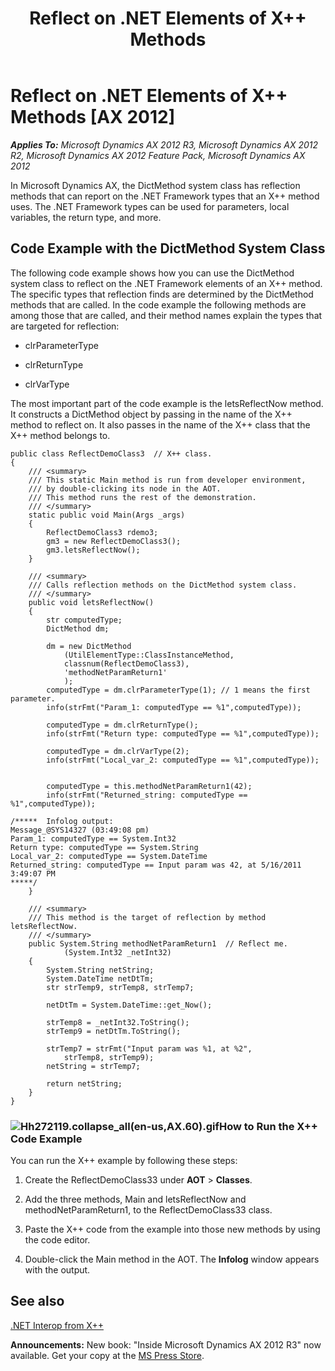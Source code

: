 ﻿---
title: Reflect on .NET Elements of X++ Methods
TOCTitle: Reflect on .NET Elements of X++ Methods
ms:assetid: 2f616dec-a261-4d89-860e-fede18c37154
ms:mtpsurl: https://msdn.microsoft.com/en-us/library/Hh272119(v=AX.60)
ms:contentKeyID: 36536729
ms.date: 05/18/2015
mtps_version: v=AX.60
---

# Reflect on .NET Elements of X++ Methods [AX 2012]


_**Applies To:** Microsoft Dynamics AX 2012 R3, Microsoft Dynamics AX 2012 R2, Microsoft Dynamics AX 2012 Feature Pack, Microsoft Dynamics AX 2012_

In Microsoft Dynamics AX, the DictMethod system class has reflection methods that can report on the .NET Framework types that an X++ method uses. The .NET Framework types can be used for parameters, local variables, the return type, and more.

## Code Example with the DictMethod System Class

The following code example shows how you can use the DictMethod system class to reflect on the .NET Framework elements of an X++ method. The specific types that reflection finds are determined by the DictMethod methods that are called. In the code example the following methods are among those that are called, and their method names explain the types that are targeted for reflection:

  - clrParameterType

  - clrReturnType

  - clrVarType

The most important part of the code example is the letsReflectNow method. It constructs a DictMethod object by passing in the name of the X++ method to reflect on. It also passes in the name of the X++ class that the X++ method belongs to.

    public class ReflectDemoClass3  // X++ class.
    {
        /// <summary>
        /// This static Main method is run from developer environment,
        /// by double-clicking its node in the AOT.
        /// This method runs the rest of the demonstration.
        /// </summary>
        static public void Main(Args _args)
        {
            ReflectDemoClass3 rdemo3;
            gm3 = new ReflectDemoClass3();
            gm3.letsReflectNow();
        }
    
        /// <summary>
        /// Calls reflection methods on the DictMethod system class.
        /// </summary>
        public void letsReflectNow()
        {
            str computedType;
            DictMethod dm;
    
            dm = new DictMethod
                (UtilElementType::ClassInstanceMethod,
                classnum(ReflectDemoClass3),
                'methodNetParamReturn1'
                );
            computedType = dm.clrParameterType(1); // 1 means the first parameter.
            info(strFmt("Param_1: computedType == %1",computedType));
    
            computedType = dm.clrReturnType();
            info(strFmt("Return type: computedType == %1",computedType));
    
            computedType = dm.clrVarType(2);
            info(strFmt("Local_var_2: computedType == %1",computedType));
    
    
            computedType = this.methodNetParamReturn1(42);
            info(strFmt("Returned_string: computedType == %1",computedType));
    
    /*****  Infolog output:
    Message_@SYS14327 (03:49:08 pm)
    Param_1: computedType == System.Int32
    Return type: computedType == System.String
    Local_var_2: computedType == System.DateTime
    Returned_string: computedType == Input param was 42, at 5/16/2011 3:49:07 PM
    *****/
        }
    
        /// <summary>
        /// This method is the target of reflection by method letsReflectNow.
        /// </summary>
        public System.String methodNetParamReturn1  // Reflect me.
                (System.Int32 _netInt32)
        {
            System.String netString;
            System.DateTime netDtTm;
            str strTemp9, strTemp8, strTemp7;
      
            netDtTm = System.DateTime::get_Now();
    
            strTemp8 = _netInt32.ToString();
            strTemp9 = netDtTm.ToString();
    
            strTemp7 = strFmt("Input param was %1, at %2",
                strTemp8, strTemp9);
            netString = strTemp7;
    
            return netString;
        }
    }

### ![Hh272119.collapse\_all(en-us,AX.60).gif](images/Gg863931.collapse_all(en-us,AX.60).gif "Hh272119.collapse_all(en-us,AX.60).gif")How to Run the X++ Code Example

You can run the X++ example by following these steps:

1.  Create the ReflectDemoClass33 under **AOT** \> **Classes**.

2.  Add the three methods, Main and letsReflectNow and methodNetParamReturn1, to the ReflectDemoClass33 class.

3.  Paste the X++ code from the example into those new methods by using the code editor.

4.  Double-click the Main method in the AOT. The **Infolog** window appears with the output.

## See also

[.NET Interop from X++](net-interop-from-x.md)

  
**Announcements:** New book: "Inside Microsoft Dynamics AX 2012 R3" now available. Get your copy at the [MS Press Store](https://www.microsoftpressstore.com/store/inside-microsoft-dynamics-ax-2012-r3-9780735685109).

